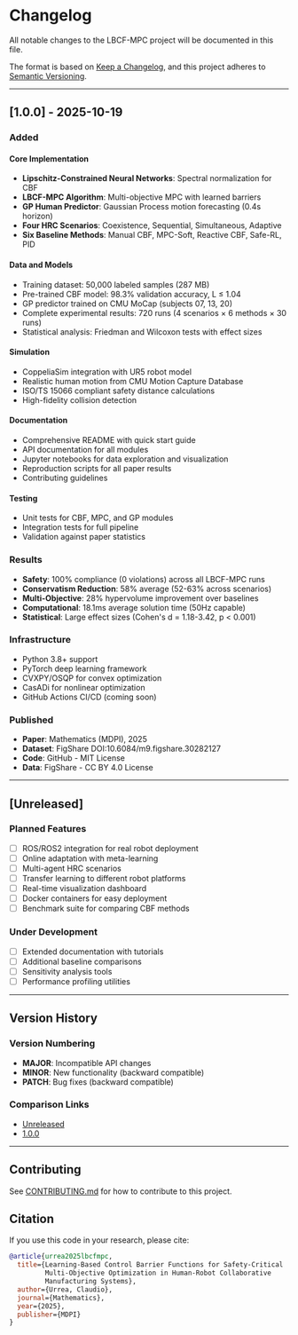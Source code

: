 # Changelog

All notable changes to the LBCF-MPC project will be documented in this file.

The format is based on [Keep a Changelog](https://keepachangelog.com/en/1.0.0/),
and this project adheres to [Semantic Versioning](https://semver.org/spec/v2.0.0.html).

---

## [1.0.0] - 2025-10-19

### Added

#### Core Implementation
- **Lipschitz-Constrained Neural Networks**: Spectral normalization for CBF
- **LBCF-MPC Algorithm**: Multi-objective MPC with learned barriers
- **GP Human Predictor**: Gaussian Process motion forecasting (0.4s horizon)
- **Four HRC Scenarios**: Coexistence, Sequential, Simultaneous, Adaptive
- **Six Baseline Methods**: Manual CBF, MPC-Soft, Reactive CBF, Safe-RL, PID

#### Data and Models
- Training dataset: 50,000 labeled samples (287 MB)
- Pre-trained CBF model: 98.3% validation accuracy, L ≤ 1.04
- GP predictor trained on CMU MoCap (subjects 07, 13, 20)
- Complete experimental results: 720 runs (4 scenarios × 6 methods × 30 runs)
- Statistical analysis: Friedman and Wilcoxon tests with effect sizes

#### Simulation
- CoppeliaSim integration with UR5 robot model
- Realistic human motion from CMU Motion Capture Database
- ISO/TS 15066 compliant safety distance calculations
- High-fidelity collision detection

#### Documentation
- Comprehensive README with quick start guide
- API documentation for all modules
- Jupyter notebooks for data exploration and visualization
- Reproduction scripts for all paper results
- Contributing guidelines

#### Testing
- Unit tests for CBF, MPC, and GP modules
- Integration tests for full pipeline
- Validation against paper statistics

### Results

- **Safety**: 100% compliance (0 violations) across all LBCF-MPC runs
- **Conservatism Reduction**: 58% average (52-63% across scenarios)
- **Multi-Objective**: 28% hypervolume improvement over baselines
- **Computational**: 18.1ms average solution time (50Hz capable)
- **Statistical**: Large effect sizes (Cohen's d = 1.18-3.42, p < 0.001)

### Infrastructure

- Python 3.8+ support
- PyTorch deep learning framework
- CVXPY/OSQP for convex optimization
- CasADi for nonlinear optimization
- GitHub Actions CI/CD (coming soon)

### Published

- **Paper**: Mathematics (MDPI), 2025
- **Dataset**: FigShare DOI:10.6084/m9.figshare.30282127
- **Code**: GitHub - MIT License
- **Data**: FigShare - CC BY 4.0 License

---

## [Unreleased]

### Planned Features

- [ ] ROS/ROS2 integration for real robot deployment
- [ ] Online adaptation with meta-learning
- [ ] Multi-agent HRC scenarios
- [ ] Transfer learning to different robot platforms
- [ ] Real-time visualization dashboard
- [ ] Docker containers for easy deployment
- [ ] Benchmark suite for comparing CBF methods

### Under Development

- [ ] Extended documentation with tutorials
- [ ] Additional baseline comparisons
- [ ] Sensitivity analysis tools
- [ ] Performance profiling utilities

---

## Version History

### Version Numbering

- **MAJOR**: Incompatible API changes
- **MINOR**: New functionality (backward compatible)
- **PATCH**: Bug fixes (backward compatible)

### Comparison Links

- [Unreleased](https://github.com/ClaudioUrrea/ur5-human_CoppeliaSim_EDU/compare/v1.0.0...HEAD)
- [1.0.0](https://github.com/ClaudioUrrea/ur5-human_CoppeliaSim_EDU/releases/tag/v1.0.0)

---

## Contributing

See [CONTRIBUTING.md](CONTRIBUTING.md) for how to contribute to this project.

## Citation

If you use this code in your research, please cite:

```bibtex
@article{urrea2025lbcfmpc,
  title={Learning-Based Control Barrier Functions for Safety-Critical 
         Multi-Objective Optimization in Human-Robot Collaborative 
         Manufacturing Systems},
  author={Urrea, Claudio},
  journal={Mathematics},
  year={2025},
  publisher={MDPI}
}
```